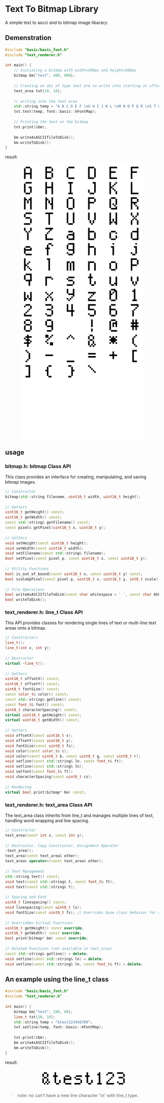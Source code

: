 # Text To Bitmap Library

A simple text to ascci and to bitmap image libarary:

## Demenstration

```cpp
#include "basic/basic_font.h"
#include "text_renderer.h"

int main() {
    // Initiating a bitmap with width=400px and height=900px
    bitmap bm{"test", 400, 900};

    // Creating an obj of type text are to write into starting at offset x=10px and y=10px
    text_area txt{10, 10};

    // writing into the text area
    std::string temp = "A B C D E F \nG H I J K L \nM N O P Q R \nS T U V W X \nY Z a b c d \ne f g h i j \nk l m n o p \nq r s t u v \nw x y z 0 1 \n2 3 4 5 6 7 \n8 9   ! @ # \n$ % ^ & * ( \n) - _ = + [ \n] { } \\";
    txt.text(temp, font::basic::kFontMap);

    // Printing the text on the bitmap
    txt.print(&bm);

    bm.writeAsASCIIfileToDisk();
    bm.writeToDisk();
}
```
result:

<p align="center">
    <img src="all-characters.bmp" alt="Example output">
</p>


## usage

### **bitmap.h**: bitmap Class API

This class provides an interface for creating, manipulating, and saving bitmap images.

```cpp
// Constructor
bitmap(std::string filename, uint16_t width, uint16_t height);

// Getters
uint16_t getHeight() const;
uint16_t getWidth() const;
const std::string& getFilename() const;
const pixel& getPixel(uint16_t x, uint16_t y);

// Setters
void setHeight(const uint16_t height);
void setWidth(const uint16_t width);
void setFilename(const std::string& filename);
bool setPixel(const pixel p, const uint16_t x, const uint16_t y);

// Utility Functions
bool is_out_of_bound(const uint16_t x, const uint16_t y) const;
bool scaleUpPixel(const pixel p, uint16_t x, uint16_t y, int8_t scale);

// File Operations
bool writeAsASCIIfileToDisk(const char whitespace = ' ', const char ASCIIcharacter = '#');
bool writeToDisk();
```

### **text_renderer.h**: line_t Class API

This API provides classes for rendering single lines of text or multi-line text areas onto a bitmap.

```cpp
// Constructors
line_t();
line_t(int x, int y);

// Destructor
virtual ~line_t();

// Getters
uint16_t offsetX() const;
uint16_t offsetY() const;
uint8_t fontSize() const;
const color_t& color() const;
const std::string& getline() const;
const font_t& font() const;
uint8_t characterSpacing() const;
virtual uint16_t getHeight() const;
virtual uint16_t getWidth() const;

// Setters
void offsetX(const uint16_t x);
void offsetY(const uint16_t y);
void fontSize(const uint8_t fs);
void color(const color_t& c);
void color(const uint8_t b, const uint8_t g, const uint8_t r);
void setline(const std::string& ln, const font_t& ft);
void setline(const std::string& ln);
void setfont(const font_t& ft);
void characterSpacing(const uint8_t cs);

// Rendering
virtual bool print(bitmap* bm) const;
```

### **text_renderer.h**: text_area Class API

The text_area class inherits from line_t and manages multiple lines of text, handling word wrapping and line spacing.

```cpp
// Constructor
text_area(const int x, const int y);

// Destructor, Copy Constructor, Assignment Operator
~text_area();
text_area(const text_area& other);
text_area& operator=(const text_area& other);

// Text Management
std::string text() const;
void text(const std::string& t, const font_t& ft);
void text(const std::string& t);

// Spacing and Font
uint8_t linespacing() const;
void linespacing(const uint8_t ls);
void fontSize(const uint8_t fs); // Overrides base class behavior for all lines

// Overridden Virtual Functions
uint16_t getHeight() const override;
uint16_t getWidth() const override;
bool print(bitmap* bm) const override;

// Deleted Functions (not available in text_area)
const std::string& getline() = delete;
void setline(const std::string& ln) = delete;
void setline(const std::string& ln, const font_t& ft) = delete;
```

## An example using the line_t class

```cpp
#include "basic/basic_font.h"
#include "text_renderer.h"

int main() {
    bitmap bm{"test", 280, 60};
    line_t txt{10, 10};
    std::string temp = "&test123456789";
    txt.setline(temp, font::basic::kFontMap);

    txt.print(&bm);
    bm.writeAsASCIIfileToDisk();
    bm.writeToDisk();
}
```
result:

<p align="center">
    <img src="test.bmp" alt="Example output">
</p>

> note: no can't have a new line character '\n' with line_t type.


